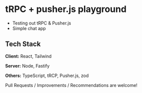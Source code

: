 
# tRPC + pusher.js playground

- Testing out tRPC & Pusher.js
- Simple chat app




## Tech Stack

**Client:** React, Tailwind

**Server:** Node, Fastify

**Others:** TypeScript, tRCP, Pusher.js, zod



Pull Requests / Improvements / Recommendations are welcome!
